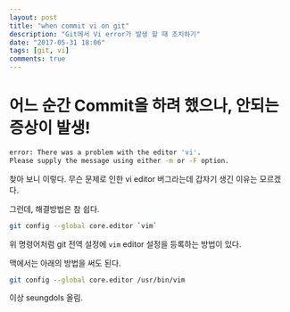 ```yaml
---
layout: post
title: "when commit vi on git"
description: "Git에서 Vi error가 발생 할 때 조치하기"
date: "2017-05-31 18:06"
tags: [git, vi]
comments: true
---
```


# 어느 순간 Commit을 하려 했으나, 안되는 증상이 발생!

```bash
error: There was a problem with the editor 'vi'.
Please supply the message using either -m or -F option.
```

찾아 보니 이렇다. 무슨 문제로 인한 vi editor 버그라는데 갑자기 생긴 이유는 모르겠다.

그런데, 해결방법은 참 쉽다.


```bash
git config --global core.editor `vim`
```

위 명령어처럼 git 전역 설정에 `vim` editor 설정을 등록하는 방법이 있다.

맥에서는 아래의 방법을 써도 된다.

```bash
git config --global core.editor /usr/bin/vim
```

이상 seungdols 올림.
